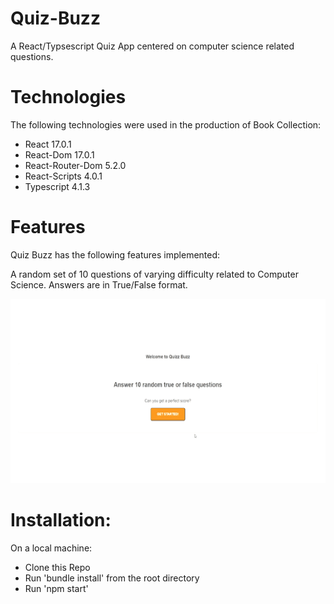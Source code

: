 # Quiz-Buzz

A React/Typsescript Quiz App centered on computer science related questions.

# Technologies
The following technologies were used in the production of Book Collection:

- React 17.0.1
- React-Dom 17.0.1
- React-Router-Dom 5.2.0
- React-Scripts 4.0.1
- Typescript 4.1.3

# Features
Quiz Buzz has the following features implemented:

A random set of 10 questions of varying difficulty related to Computer Science.
Answers are in True/False format.

<img src="./quiz.gif" alt="Quiz Gif" width="600" height="295">

# Installation:

On a local machine:

- Clone this Repo
- Run 'bundle install' from the root directory
- Run 'npm start'
